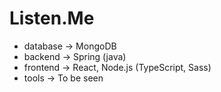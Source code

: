 # Listen.Me

* database  -> MongoDB
* backend   -> Spring (java)
* frontend  -> React, Node.js (TypeScript, Sass)
* tools     -> To be seen